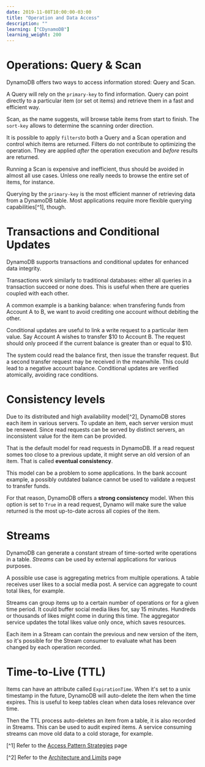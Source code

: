 ```yaml
---
date: 2019-11-08T10:00:00-03:00
title: "Operation and Data Access"
description: ""
learning: ["CDynamoDB"]
learning_weight: 200
---
```


# Operations: Query & Scan

DynamoDB offers two ways to access information stored: Query and Scan.

A Query will rely on the `primary-key` to find information. Query can point directly to a particular item (or set ot items) and retrieve them in a fast and efficient way.

Scan, as the name suggests, will browse table items from start to finish. The `sort-key` allows to determine the scanning order direction.

It is possible to apply `filters`to both a Query and a Scan operation and control which items are returned. Filters do not contribute to optimizing the operation. They are applied _after_ the operation execution and _before_ results are returned.

Running a Scan is expensive and inefficient, thus should be avoided in almost all use cases. Unless one really needs to browse the entire set of items, for instance.

Querying by the `primary-key` is the most efficient manner of retrieving data from a DynamoDB table. Most applications require more flexible querying capabilities[^1], though.


# Transactions and Conditional Updates

DynamoDB supports transactions and conditional updates for enhanced data integrity.

Transactions work similarly to traditional databases: either all queries in a transaction succeed or none does. This is useful when there are queries coupled with each other.

A common example is a banking balance: when transfering funds from Account A to B, we want to avoid crediting one account without debiting the other.

Conditional updates are useful to link a write request to a particular item value. Say Account A wishes to transfer $10 to Account B. The request should only proceed if the current balance is greater than or equal to $10.

The system could read the balance first, then issue the transfer request. But a second transfer request may be received in the meanwhile. This could lead to a negative account balance. Conditional updates are verified atomically, avoiding race conditions.


# Consistency levels

Due to its distributed and high availability model[^2], DynamoDB stores each item in various servers. To update an item, each server version must be renewed. Since read requests can be served by distinct servers, an inconsistent value for the item can be provided.

That is the default model for read requests in DynamoDB. If a read request somes too close to a previous update, it might serve an old version of an item. That is called **eventual consistency**.

This model can be a problem to some applications. In the bank account example, a possibly outdated balance cannot be used to validate a request to transfer funds.

For that reason, DynamoDB offers a **strong consistency** model. When this option is set to `True` in a read request, Dynamo will make sure the value returned is the most up-to-date across all copies of the item.


# Streams

DynamoDB can generate a constant stream of time-sorted write operations in a table. _Streams_ can be used by external applications for various purposes.

A possible use case is aggregating metrics from multiple operations. A table receives user likes to a social media post. A service can aggregate to count total likes, for example.

Streams can group items up to a certain number of operations or for a given time period. It could buffer social media likes for, say 15 minutes. Hundreds or thousands of likes might come in during this time. The aggregator service updates the total likes value only once, which saves resources.

Each item in a Stream can contain the previous and new version of the item, so it's possible for the Stream consumer to evaluate what has been changed by each operation recorded.


# Time-to-Live (TTL)

Items can have an attribute called `ExpirationTime`. When it's set to a unix timestamp in the future, DynamoDB will auto-delete the item when the time expires. This is useful to keep tables clean when data loses relevance over time.

Then the TTL process auto-deletes an item from a table, it is also recorded in Streams. This can be used to audit expired items. A service consuming streams can move old data to a cold storage, for example.


[^1] Refer to the [Access Pattern Strategies](/knowledge-base/dynamodb/access-pattern-strategies/) page

[^2] Refer to the [Architecture and Limits](/knowledge-base/dynamodb/architecture-and-limits/) page
